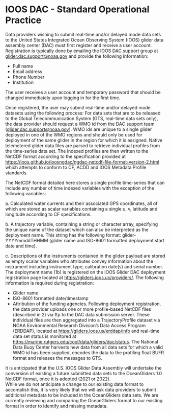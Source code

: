# IOOS DAC - Standard Operational Practice

Data providers wishing to submit real-time and/or delayed mode data sets to the United States Integrated Ocean Observing System (IOOS) glider data assembly center (DAC) must first register and receive a user account.  
Registration is typically done by emailing the IOOS DAC support group at glider.dac.support@noaa.gov and provide the following information:
- Full name
- Email address
- Phone Number
- Institution

The user receives a user account and temporary password that should be changed immediately upon logging in for the first time.

Once registered, the user may submit real-time and/or delayed mode datasets using the following process:
For data sets that are to be released to the Global Telecommunication System (GTS, real-time data sets only), the data provider should request a WMO id from the DAC support team (glider.dac.support@noaa.gov). 
WMO ids are unique to a single glider deployed in one of the WMO regions and should only be used for deployment of the same glider in the region for which it is assigned.
Native telemetered glider data files are parsed to retrieve individual profiles from the time-series data set. The indexed profiles are then written to the NetCDF format according to the specification provided at https://ioos.github.io/ioosngdac/ngdac-netcdf-file-format-version-2.html which attempts to conform to CF, ACDD and IOOS Metadata Profile standards. 

The NetCDF format detailed here stores a single profile time-series that can include any number of time indexed variables with the exception of the following variables:

  a.  Calculated water currents and their associated GPS coordinates, all of which are stored as scalar variables containing a single u, v, latitude and longitude according to CF specifications.
  
  b. A trajectory variable, containing a string or character array, specifying the unique name of the dataset which can also be interpreted as the deployment name.  This string has the following format: glider-YYYYmmddTHHMM (glider name and ISO-8601 formatted deployment start date and time).
  
  c. Descriptions of the instruments contained in the glider payload are stored as empty scalar variables who attributes convey information about the instrument including instrument type, calibration date(s) and serial number.
The deployment name (1b) is registered on the IOOS Glider DAC deployment registration page located at https://gliders.ioos.us/providers/. The following information is required during registration:
- Glider name
- ISO-8601 formatted date/timestamp
- Attribution of the funding agencies.
Following deployment registration, the data provider uploads one or more profile-based NetCDF files (described in 2) via ftp to the DAC data submission server. 
These individual files are then aggregated into a TrajectoryProfile dataset via NOAA Environmental Research Division’s Data Access Program (ERDDAP), located at https://gliders.ioos.us/erddap/info and real-time data set status is monitored at https://marine.rutgers.edu/cool/data/gliders/dac/status.
The National Data Buoy Center harvests new data from all data sets for which a valid WMO id has been supplied, encodes the data to the profiling float BUFR format and releases the messages to GTS.

It is anticipated that the U.S. IOOS Glider Data Assembly will undertake the conversion of existing a future submitted data sets to the OceanGliders 1.0 NetCDF format, once it is adopted (2021 or 2022).  
While we do not anticipate a change to our existing data format to accomplish this, it is very likely that we will ask data providers to submit additional metadata to be included in the OceanGliders data sets.  We are currently reviewing and comparing the OceanGliders format to our existing format in order to identify and missing metadata.
